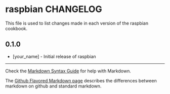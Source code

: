 raspbian CHANGELOG
==================

This file is used to list changes made in each version of the raspbian cookbook.

0.1.0
-----
- [your_name] - Initial release of raspbian

- - -
Check the [Markdown Syntax Guide](http://daringfireball.net/projects/markdown/syntax) for help with Markdown.

The [Github Flavored Markdown page](http://github.github.com/github-flavored-markdown/) describes the differences between markdown on github and standard markdown.

